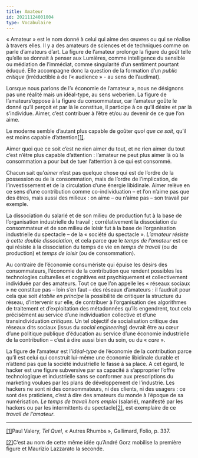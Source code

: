 ```yaml
---
title: Amateur
id: 20211124001004
type: Vocabulaire
---
```


« Amateur » est le nom donné à celui qui aime des œuvres ou qui se réalise à travers elles. Il y a des amateurs de sciences et de techniques comme on parle d’amateurs d’art. La figure de l’amateur prolonge la figure du  _goût_  telle qu’elle se donnait à penser aux Lumières, comme intelligence du sensible ou médiation de l’immédiat, comme singularité d’un sentiment pourtant éduqué. Elle accompagne donc la question de la formation d’un  _public critique_  (irréductible à de l’« audience » - au sens de l’audimat).

Lorsque nous parlons de l’« économie de l’amateur », nous ne désignons pas une réalité mais un idéal-type, au sens weberien. La figure de l’amateurs’oppose à la figure du consommateur, car l’amateur goûte le donné qu’il perçoit et par là le constitue, il participe à ce qu’il désire et par là s’individue. Aimer, c’est contribuer à l’être et/ou au devenir de ce que l’on aime.

Le moderne semble d’autant plus capable de goûter  _quoi que ce soit_, qu’il est moins capable d’attention[[1]](https://arsindustrialis.org/vocabulaire-amateur#_ftn1).

Aimer quoi que ce soit c’est ne rien aimer du tout, et ne rien aimer du tout c’est n’être plus capable d’attention : l’amateur ne peut plus aimer là où la consommation a pour but de tuer l’attention à ce qui est consommé.

Chacun sait qu’_aimer_  n’est pas quelque chose qui est de l’ordre de la possession ou de la consommation, mais de l’ordre de l’implication, de l’investissement et de la circulation d’une énergie libidinale. Aimer relève en ce sens d’une contribution comme co-individuation – et l’on n’aime pas que des êtres, mais aussi des milieux : on aime – ou n’aime pas – son travail par exemple.

La dissociation du salarié et de son milieu de production fut à la base de l’organisation industrielle du travail ; corrélativement la dissociation du consommateur et de son milieu de loisir fut à la base de l’organisation industrielle du spectacle – de la « société du spectacle ».  _L’amateur résiste à cette double dissociation_, et cela parce que le  _temps de l’amateur_  est ce qui résiste à la dissociation du temps de vie en  _temps de travail_  (ou de production) et  _temps de loisir_  (ou de consommation).

Au contraire de l’économie consumériste qui épuise les désirs des consommateurs, l’économie de la contribution que rendent possibles les technologies culturelles et cognitives est psychiquement et collectivement individuée par des amateurs. Tout ce que l’on appelle les « réseaux sociaux » ne constitue pas – loin s’en faut – des réseaux d’amateurs : il faudrait pour cela que soit  _établie en principe_  la possibilité de critiquer la structure du réseau, d’intervenir sur elle, de contribuer à l’organisation des algorithmes de traitement et d’exploitation des métadonnées qu’ils engendrent, tout cela précisément au service d’une individuation collective et d’une transindividuation  _critiques_. Un tel objectif de socialisation critique des réseaux dits sociaux (issus du  _social engineering_) devrait être au cœur d’une politique publique d’éducation au service d’une économie industrielle de la contribution – c’est à dire aussi bien du soin, ou du « _care_ ».

La figure de l’amateur est l’_idéal_-_type_  de l’économie de la contribution parce qu’il est celui qui construit lui-même une économie libidinale durable et n’attend pas que la société industrielle le fasse à sa place. A cet égard, le hacker est une figure subversive par sa capacité à s’approprier l’offre technologique et industrielle sans se conformer aux prescriptions du marketing voulues par les plans de développement de l’industrie. Les hackers ne sont ni des consommateurs, ni des clients, ni des usagers : ce sont des praticiens, c’est à dire des amateurs du monde à l’époque de sa numérisation.  _Le temps de travail hors emploi_ (salarié), manifesté par les hackers ou par les intermittents du spectacle[[2]](https://arsindustrialis.org/vocabulaire-amateur#_ftn2), est exemplaire de ce  _travail de l’amateur_.

----------

[[1]](https://arsindustrialis.org/vocabulaire-amateur#_ftnref)Paul Valery,  _Tel Quel_, « Autres Rhumbs », Gallimard, Folio, p. 337.

[[2]](https://arsindustrialis.org/vocabulaire-amateur#_ftnref)C’est au nom de cette même idée qu’André Gorz mobilise la première figure et Maurizio Lazzarato la seconde.
